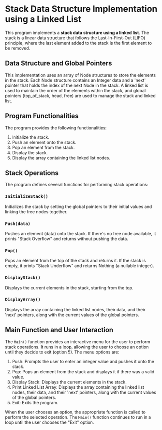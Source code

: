 # Stack Data Structure Implementation using a Linked List

This program implements a **stack data structure using a linked list**. The stack is a linear data structure that follows the Last-In-First-Out (LIFO) principle, where the last element added to the stack is the first element to be removed.

## Data Structure and Global Pointers

This implementation uses an array of Node structures to store the elements in the stack. Each Node structure contains an Integer data and a 'next' pointer that holds the index of the next Node in the stack. A linked list is used to maintain the order of the elements within the stack, and global pointers (top_of_stack, head, free) are used to manage the stack and linked list.

## Program Functionalities

The program provides the following functionalities:

1. Initialize the stack.
2. Push an element onto the stack.
3. Pop an element from the stack.
4. Display the stack.
5. Display the array containing the linked list nodes.

## Stack Operations

The program defines several functions for performing stack operations:

### `InitializeStack()`

Initializes the stack by setting the global pointers to their initial values and linking the free nodes together.

### `Push(data)`

Pushes an element (data) onto the stack. If there's no free node available, it prints "Stack Overflow" and returns without pushing the data.

### `Pop()`

Pops an element from the top of the stack and returns it. If the stack is empty, it prints "Stack Underflow" and returns Nothing (a nullable integer).

### `DisplayStack()`

Displays the current elements in the stack, starting from the top.

### `DisplayArray()`

Displays the array containing the linked list nodes, their data, and their 'next' pointers, along with the current values of the global pointers.

## Main Function and User Interaction

The `Main()` function provides an interactive menu for the user to perform stack operations. It runs in a loop, allowing the user to choose an option until they decide to exit (option 5). The menu options are:

1. Push: Prompts the user to enter an integer value and pushes it onto the stack.
2. Pop: Pops an element from the stack and displays it if there was a valid value.
3. Display Stack: Displays the current elements in the stack.
4. Print Linked List Array: Displays the array containing the linked list nodes, their data, and their 'next' pointers, along with the current values of the global pointers.
5. Exit: Exits the program.

When the user chooses an option, the appropriate function is called to perform the selected operation. The `Main()` function continues to run in a loop until the user chooses the "Exit" option.
